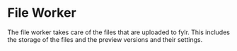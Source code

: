 # File Worker

The file worker takes care of the files that are uploaded to fylr. This includes the storage of the files and the preview versions and their settings.
